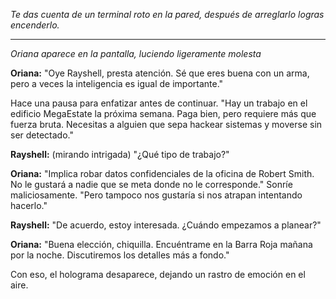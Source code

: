 _Te das cuenta de un terminal roto en la pared, después de arreglarlo logras encenderlo._

---

_Oriana aparece en la pantalla, luciendo ligeramente molesta_

**Oriana:** "Oye Rayshell, presta atención. Sé que eres buena con un arma, pero a veces la inteligencia es igual de importante."

Hace una pausa para enfatizar antes de continuar. "Hay un trabajo en el edificio MegaEstate la próxima semana. Paga bien, pero requiere más que fuerza bruta. Necesitas a alguien que sepa hackear sistemas y moverse sin ser detectado."

**Rayshell:** (mirando intrigada) "¿Qué tipo de trabajo?"

**Oriana:** "Implica robar datos confidenciales de la oficina de Robert Smith. No le gustará a nadie que se meta donde no le corresponde." Sonríe maliciosamente. "Pero tampoco nos gustaría si nos atrapan intentando hacerlo."

**Rayshell:** "De acuerdo, estoy interesada. ¿Cuándo empezamos a planear?"

**Oriana:** "Buena elección, chiquilla. Encuéntrame en la Barra Roja mañana por la noche. Discutiremos los detalles más a fondo."

Con eso, el holograma desaparece, dejando un rastro de emoción en el aire.
